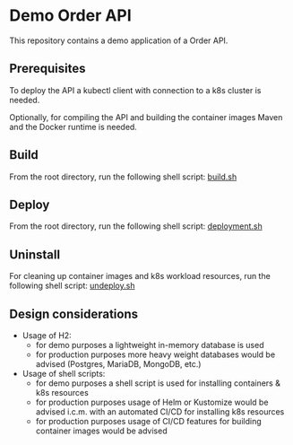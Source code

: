 # Demo Order API
This repository contains a demo application of a Order API.

## Prerequisites
To deploy the API a kubectl client with connection to a k8s cluster is needed.

Optionally, for compiling the API and building the container images Maven and 
the Docker runtime is needed.

## Build
From the root directory, run the following shell script: [build.sh](build.sh)

## Deploy
From the root directory, run the following shell script: [deployment.sh](deployment.sh)

## Uninstall
For cleaning up container images and k8s workload resources, run the following
shell script: [undeploy.sh](undeploy.sh)

## Design considerations
- Usage of H2:
  - for demo purposes a lightweight in-memory database is used
  - for production purposes more heavy weight databases would be advised 
  (Postgres, MariaDB, MongoDB, etc.)
- Usage of shell scripts:
  - for demo purposes a shell script is used for installing containers & k8s resources
  - for production purposes usage of Helm or Kustomize would be advised i.c.m.
  with an automated CI/CD for installing k8s resources
  - for production purposes usage of CI/CD features for building container images 
  would be advised